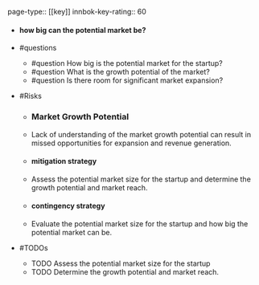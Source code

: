 page-type:: [[key]]
innbok-key-rating:: 60
- #### how big can the potential market be?
- #questions
  - #question How big is the potential market for the startup?
  - #question What is the growth potential of the market?
  - #question Is there room for significant market expansion?
- #Risks

  - ### Market Growth Potential
  - Lack of understanding of the market growth potential can result in missed opportunities for expansion and revenue generation.
  - #### mitigation strategy
  - Assess the potential market size for the startup and determine the growth potential and market reach.
  - #### contingency strategy
  - Evaluate the potential market size for the startup and how big the potential market can be.
- #TODOs
  - TODO Assess the potential market size for the startup
  - TODO  Determine the growth potential and market reach.



